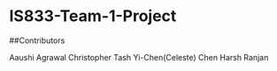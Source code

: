 # IS833-Team-1-Project

##Contributors

Aaushi Agrawal
Christopher Tash
Yi-Chen(Celeste) Chen
Harsh Ranjan
